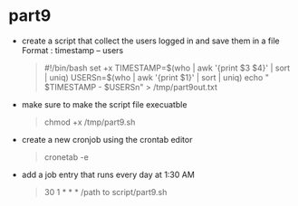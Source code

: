 # part9

* create a script that collect the users logged in and save them in a file Format : timestamp – users
  > #!/bin/bash
  > set +x
  > TIMESTAMP=$(who | awk '{print $3  $4}' | sort | uniq)
  > USERSn=$(who | awk '{print $1}' | sort | uniq)
  > echo " $TIMESTAMP - $USERSn" > /tmp/part9out.txt

* make sure to make the script file execuatble 
  > chmod +x /tmp/part9.sh 

* create a new cronjob using the crontab editor 
  > cronetab -e

* add a job entry that runs every day at 1:30 AM 
  > 30 1 * * * /path to script/part9.sh 
